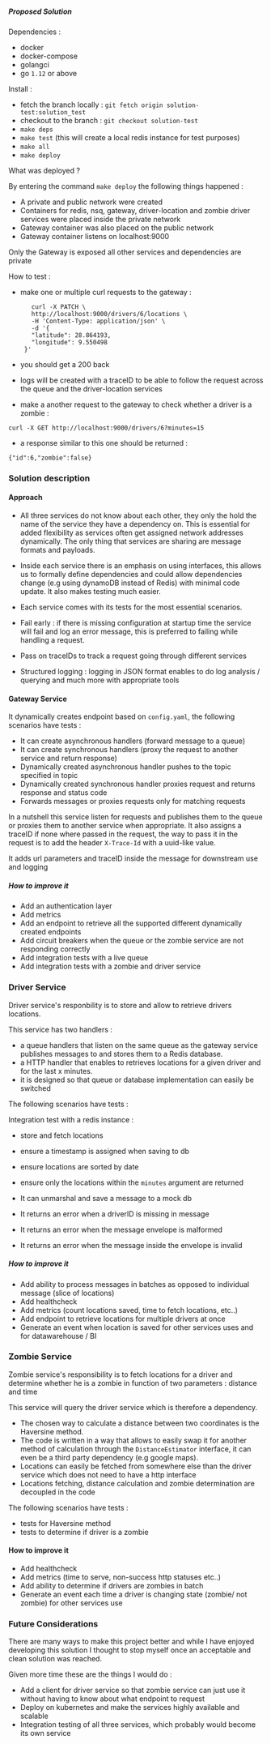 ##### Proposed Solution

Dependencies :

- docker
- docker-compose
- golangci
- go `1.12` or above

Install : 

- fetch the branch locally : `git fetch origin solution-test:solution_test`
- checkout to the branch : `git checkout solution-test`
- `make deps`
- `make test` (this will create a local redis instance for test purposes)
- `make all`
- `make deploy`
 
What was deployed ?

By entering the command `make deploy` the following things happened :

- A private and public network were created
- Containers for redis, nsq, gateway, driver-location and zombie driver services were placed inside the private network
- Gateway container was also placed on the public network
- Gateway container listens on localhost:9000

Only the Gateway is exposed all other services and dependencies are private


How to test :

- make one or multiple curl requests to the gateway :
    ``` 
       curl -X PATCH \
       http://localhost:9000/drivers/6/locations \
       -H 'Content-Type: application/json' \
       -d '{
       "latitude": 28.864193,
       "longitude": 9.550498
     }'
     ```
     
- you should get a 200 back

- logs will be created with a traceID to be able to follow the request across the queue and the driver-location services

- make a another request to the gateway to check whether a driver is a zombie :

```
curl -X GET http://localhost:9000/drivers/6?minutes=15
```

- a response similar to this one should be returned :

```
{"id":6,"zombie":false}
```

### Solution description

#### Approach

- All three services do not know about each other, they only the hold the name of the service they have a dependency on. This is essential
for added flexibility as services often get assigned network addresses dynamically.
The only thing that services are sharing are message formats and payloads. 

- Inside each service there is an emphasis on using interfaces, this allows us to formally define dependencies and could allow dependencies change 
(e.g using dynamoDB instead of Redis) with minimal code update. It also makes testing much easier.

- Each service comes with its tests for the most essential scenarios.

- Fail early : if there is missing configuration at startup time the service will fail and log an error message, this is preferred to failing while handling a request.

- Pass on traceIDs to track a request going through different services

- Structured logging : logging in JSON format enables to do log analysis / querying and much more with appropriate tools


#### Gateway Service

It dynamically creates endpoint based on `config.yaml`, the following scenarios have tests :

- It can create asynchronous handlers (forward message to a queue)
- It can create synchronous handlers (proxy the request to another service and return response)
- Dynamically created asynchronous handler pushes to the topic specified in topic
- Dynamically created synchronous handler proxies request and returns response and status code
- Forwards messages or proxies requests only for matching requests


In a nutshell this service listen for requests and publishes them to the queue or proxies them to another service when appropriate.
It also assigns a traceID if none where passed in the request, the way to pass it in the request is to add the header `X-Trace-Id` with a uuid-like value.

It adds url parameters and traceID inside the message for downstream use and logging

##### How to improve it

- Add an authentication layer
- Add metrics
- Add an endpoint to retrieve all the supported different dynamically created endpoints
- Add circuit breakers when the queue or the zombie service are not responding correctly
- Add integration tests with a live queue
- Add integration tests with a zombie and driver service


### Driver Service

Driver service's responbility is to store and allow to retrieve drivers locations.

This service has two handlers :
- a queue handlers that listen on the same queue as the gateway service publishes messages to and stores them to a Redis database. 
- a HTTP handler that enables to retrieves locations for a given driver and for the last x minutes.
- it is designed so that queue or database implementation can easily be switched

The following scenarios have tests :

Integration test with a redis instance : 
 - store and fetch locations
 - ensure a timestamp is assigned when saving to db
 - ensure locations are sorted by date
 - ensure only the locations within the `minutes` argument are returned
 
- It can unmarshal and save a message to a mock db
- It returns an error when a driverID is missing in message
- It returns an error when the message envelope is malformed 
- It returns an error when the message inside the envelope is invalid

##### How to improve it

- Add ability to process messages in batches as opposed to individual message (slice of locations)
- Add healthcheck
- Add metrics (count locations saved, time to fetch locations, etc..)
- Add endpoint to retrieve locations for multiple drivers at once
- Generate an event when location is saved for other services uses and for datawarehouse / BI


### Zombie Service

Zombie service's responsibility is to fetch locations for a driver and determine whether he is a zombie in function of two parameters : distance and time

This service will query the driver service which is therefore a dependency.

- The chosen way to calculate a distance between two coordinates is the Haversine method. 
- The code is written in a way that allows to easily swap it for another method of calculation through the `DistanceEstimator` interface, 
it can even be a third party dependency (e.g google maps).
- Locations can easily be fetched from somewhere else than the driver service which does not need to have a http interface
- Locations fetching, distance calculation and zombie determination are decoupled in the code

The following scenarios have tests : 
- tests for Haversine method
- tests to determine if driver is a zombie

#### How to improve it 
- Add healthcheck
- Add metrics (time to serve, non-success http statuses etc..)
- Add ability to determine if drivers are zombies in batch
- Generate an event each time a driver is changing state (zombie/ not zombie) for other services use


### Future Considerations
There are many ways to make this project better and while I have enjoyed developing this solution I thought to stop myself once an acceptable and clean solution was reached.

Given more time these are the things I would do :

- Add a client for driver service so that zombie service can just use it without having to know about what endpoint to request
- Deploy on kubernetes and make the services highly available and scalable
- Integration testing of all three services, which probably would become its own service